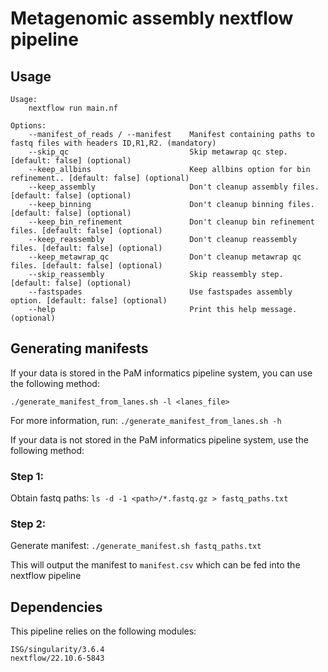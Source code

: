 # Metagenomic assembly nextflow pipeline

## Usage

```
Usage:
    nextflow run main.nf

Options:
    --manifest_of_reads / --manifest    Manifest containing paths to fastq files with headers ID,R1,R2. (mandatory)
    --skip_qc                           Skip metawrap qc step. [default: false] (optional)
    --keep_allbins                      Keep allbins option for bin refinement.. [default: false] (optional)
    --keep_assembly                     Don't cleanup assembly files. [default: false] (optional)
    --keep_binning                      Don't cleanup binning files. [default: false] (optional)
    --keep_bin_refinement               Don't cleanup bin refinement files. [default: false] (optional)
    --keep_reassembly                   Don't cleanup reassembly files. [default: false] (optional)
    --keep_metawrap_qc                  Don't cleanup metawrap qc files. [default: false] (optional)
    --skip_reassembly                   Skip reassembly step. [default: false] (optional)
    --fastspades                        Use fastspades assembly option. [default: false] (optional)
    --help                              Print this help message. (optional)
```

## Generating manifests

If your data is stored in the PaM informatics pipeline system, you can use the following method:

`./generate_manifest_from_lanes.sh -l <lanes_file>`

For more information, run:
`./generate_manifest_from_lanes.sh -h`

If your data is not stored in the PaM informatics pipeline system, use the following method:

### Step 1:

Obtain fastq paths:
`ls -d -1 <path>/*.fastq.gz > fastq_paths.txt`

### Step 2:

Generate manifest:
`./generate_manifest.sh fastq_paths.txt`

This will output the manifest to `manifest.csv` which can be fed into the nextflow pipeline

## Dependencies

This pipeline relies on the following modules:

```
ISG/singularity/3.6.4
nextflow/22.10.6-5843
```
